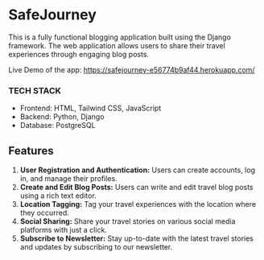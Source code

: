 # SafeJourney
This is a fully functional blogging application built using the Django framework. The web application allows users to share their travel experiences through engaging blog posts.

Live Demo of the app: https://safejourney-e56774b9af44.herokuapp.com/

### TECH STACK
* Frontend: HTML, Tailwind CSS, JavaScript
* Backend: Python, Django
* Database: PostgreSQL

## Features
1. **User Registration and Authentication:** Users can create accounts, log in, and manage their profiles.
2. **Create and Edit Blog Posts:** Users can write and edit travel blog posts using a rich text editor.
3. **Location Tagging:** Tag your travel experiences with the location where they occurred.
4. **Social Sharing:** Share your travel stories on various social media platforms with just a click.
5. **Subscribe to Newsletter:** Stay up-to-date with the latest travel stories and updates by subscribing to our newsletter.
